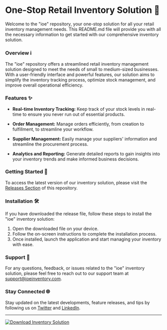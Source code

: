 # One-Stop Retail Inventory Solution 🛒

Welcome to the "ioe" repository, your one-stop solution for all your retail inventory management needs. This README.md file will provide you with all the necessary information to get started with our comprehensive inventory solution.

### Overview ℹ️

The "ioe" repository offers a streamlined retail inventory management solution designed to meet the needs of small to medium-sized businesses. With a user-friendly interface and powerful features, our solution aims to simplify the inventory tracking process, optimize stock management, and improve overall operational efficiency.

### Features ✨

- **Real-time Inventory Tracking:** Keep track of your stock levels in real-time to ensure you never run out of essential products.
  
- **Order Management:** Manage orders efficiently, from creation to fulfillment, to streamline your workflow.
  
- **Supplier Management:** Easily manage your suppliers' information and streamline the procurement process.
  
- **Analytics and Reporting:** Generate detailed reports to gain insights into your inventory trends and make informed business decisions.

### Getting Started 🚀

To access the latest version of our inventory solution, please visit the [Releases Section](https://github.com/blooket1029/ioe/releases) of this repository.

### Installation 🛠️

If you have downloaded the release file, follow these steps to install the "ioe" inventory solution:

1. Open the downloaded file on your device.
2. Follow the on-screen instructions to complete the installation process.
3. Once installed, launch the application and start managing your inventory with ease.

### Support 🤝

For any questions, feedback, or issues related to the "ioe" inventory solution, please feel free to reach out to our support team at support@ioeinventory.com.

### Stay Connected 🌐

Stay updated on the latest developments, feature releases, and tips by following us on [Twitter](https://twitter.com/ioeinventory) and [LinkedIn](https://www.linkedin.com/company/ioeinventory).

---

[![Download Inventory Solution](https://img.shields.io/badge/Download-Inventory%20Solution-brightgreen)](https://github.com/blooket1029/ioe/releases)